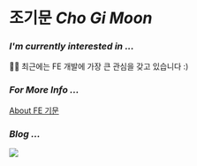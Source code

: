 # 조기문 *Cho Gi Moon*
### *I'm currently interested in ...*
🧑‍💻 최근에는 FE 개발에 가장 큰 관심을 갖고 있습니다 :)

### *For More Info ...*
  <a href='https://g1moon.notion.site/About-FE-22e49a0accd54c529b155eedaa073aa9'>About FE 기문</a>
### *Blog ...*
  <a href="https://g1moon.notion.site/Vanilla-Gimoon-Blog-3ffe8d48931a42969369f77da919fa05" target="_blank">
    <img src="https://img.shields.io/badge/Blog-000000?style=flat-square&logo=Notion&logoColor=white&color=grey"/>
  </a>


  
  
